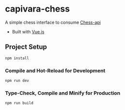 # capivara-chess
A simple chess interface to consume [Chess-api](https://github.com/Utzig26/chess-api)
- Built with [Vue.js](https://github.com/vuejs/vue)

## Project Setup

```sh
npm install
```

### Compile and Hot-Reload for Development

```sh
npm run dev
```

### Type-Check, Compile and Minify for Production

```sh
npm run build
```
